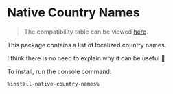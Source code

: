 # Native Country Names

> The compatibility table can be viewed [here](release-notes.md#native-country-names).

This package contains a list of localized country names.

I think there is no need to explain why it can be useful 🙂

To install, run the console command:

```Bash
%install-native-country-names%
```
